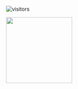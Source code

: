 ![visitors](https://visitor-badge.glitch.me/badge?page_id=page.id)

<img height="180em" src="https://github-readme-stats.vercel.app/apiaubreycorsetti=Gapur&show_icons=true&hide_border=true&&count_private=true&include_all_commits=true" />

<!---
aubreycorsetti/aubreycorsetti is a ✨ special ✨ repository because its `README.md` (this file) appears on your GitHub profile.
You can click the Preview link to take a look at your changes.
--->
